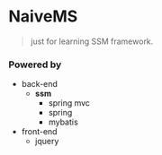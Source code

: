 # NaiveMS

> just for learning SSM framework.

### Powered by

- back-end
  - **ssm**
    - spring mvc
    - spring
    - mybatis
- front-end
  - jquery
